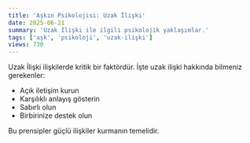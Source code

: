 ```yaml
---
title: 'Aşkın Psikolojisi: Uzak İlişki'
date: 2025-06-21
summary: 'Uzak İlişki ile ilgili psikolojik yaklaşımlar.'
tags: ['aşk', 'psikoloji', 'uzak-i̇lişki']
views: 730
---
```


Uzak İlişki ilişkilerde kritik bir faktördür. İşte uzak i̇lişki hakkında bilmeniz gerekenler:

- Açık iletişim kurun
- Karşılıklı anlayış gösterin
- Sabırlı olun
- Birbirinize destek olun

Bu prensipler güçlü ilişkiler kurmanın temelidir.